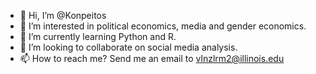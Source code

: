 - 👋 Hi, I’m @Konpeitos
- 👀 I’m interested in political economics, media and gender economics.
- 🌱 I’m currently learning Python and R.
- 💞️ I’m looking to collaborate on social media analysis.
- 📫 How to reach me? Send me an email to vlnzlrm2@illinois.edu

<!---
Konpeitos/Konpeitos is a ✨ special ✨ repository because its `README.md` (this file) appears on your GitHub profile.
You can click the Preview link to take a look at your changes.
--->
